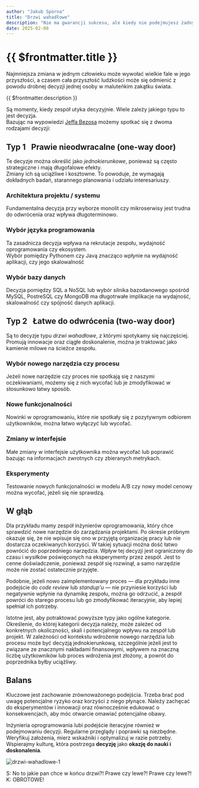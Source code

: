 ```yaml
---
author: "Jakub Spórna"
title: "Drzwi wahadłowe"
description: "Nie ma gwarancji sukcesu, ale kiedy nie podejmujesz żadnych decyzji, masz gwarancję, że nigdy nie odniesiesz sukcesu."
date: 2025-02-08
---
```


# {{ $frontmatter.title }}

<Quote author="Rani Manicka">
Najmniejsza zmiana w jednym człowieku może wywołać wielkie fale w jego przyszłości, a czasem cała przyszłość ludzkości może się odmienić z powodu drobnej decyzji jednej osoby w maluteńkim zakątku świata.
</Quote>

{{ $frontmatter.description }}

Są momenty, kiedy zespół utyka decyzyjnie. Wiele zależy jakiego typu to jest decyzja.  
Bazując na wypowiedzi [Jeffa Bezosa](https://www.inc.com/jeff-haden/amazon-founder-jeff-bezos-this-is-how-successful-people-make-such-smart-decisions.html)
możemy spotkać się z dwoma rodzajami decyzji:

## Typ 1 &nbsp; **Prawie nieodwracalne** (one-way door)

Te decyzje można określić jako _jednokierunkowe_, ponieważ są często strategiczne i mają długofalowe efekty.  
Zmiany ich są uciążliwe i kosztowne. To powoduje, że wymagają dokładnych badań, starannego planowania i udziału 
interesariuszy.

### Architektura projektu / systemu
Fundamentalna decyzja przy wyborze monolit czy mikroserwisy jest trudna do odwrócenia oraz wpływa długoterminowo.

### Wybór języka programowania
Ta zasadnicza decyzja wpływa na rekrutacje zespołu, wydajność oprogramowania czy ekosystem.  
Wybór pomiędzy Pythonem czy Javą znacząco wpłynie na wydajność aplikacji, czy jego skalowalność

### Wybór bazy danych
Decyzja pomiędzy SQL a NoSQL lub wybór silnika bazodanowego spośród MySQL, PostreSQL czy MongoDB ma długotrwałe 
implikacje na wydajność, skalowalność czy spójność danych aplikacji.

## Typ 2 &nbsp; **Łatwe do odwrócenia** (two-way door)

Są to decyzje typu _drzwi wahadłowe_, z którymi spotykamy się najczęściej. Promują innowacje oraz ciągłe doskonalenie,
można je traktować jako kamienie milowe na ścieżce zespołu.  

### Wybór nowego narzędzia czy procesu
Jeżeli nowe narzędzie czy proces nie spotkają się z naszymi oczekiwaniami, możemy się z nich wycofać lub je zmodyfikować
w stosunkowo łatwy sposób. 

### Nowe funkcjonalności
Nowinki w oprogramowaniu, które nie spotkały się z pozytywnym odbiorem użytkowników, można łatwo wyłączyć lub wycofać.

### Zmiany w interfejsie
Małe zmiany w interfejsie użytkownika można wycofać lub poprawić bazując na informacjach zwrotnych czy zbieranych 
metrykach.

### Eksperymenty
Testowanie nowych funkcjonalności w modelu A/B czy nowy model cenowy można wycofać, jeżeli się nie sprawdzą.

## W głąb
Dla przykładu mamy zespół inżynierów oprogramowania, który chce sprawdzić nowe narzędzie do zarządzania projektami.
Po okresie próbnym okazuje się, że nie wpisuje się ono w przyjętą organizację pracy lub nie dostarcza oczekiwanych 
korzyści. W takiej sytuacji można dość łatwo powrócić do poprzedniego narzędzia. Wpływ tej decyzji jest ograniczony
do czasu i wysiłków poświęconych na eksperymenty przez zespół. Jest to cenne doświadczenie, ponieważ zespół się 
rozwinął, a samo narzędzie może nie zostać ostatecznie przyjęte.

Podobnie, jeżeli nowo zaimplementowany proces — dla przykładu inne podejście do _code review_ lub _standup'u_ — 
nie przyniesie korzyści lub negatywnie wpłynie na dynamikę zespołu, można go odrzucić, a zespół powróci do starego 
procesu lub go zmodyfikować iteracyjnie, aby lepiej spełniał ich potrzeby.

Istotne jest, aby potraktować powyższe typy jako ogólne kategorie. Określenie, do której kategorii decyzja należy, może 
zależeć od konkretnych okoliczności, skali i potencjalnego wpływu na zespół lub projekt.
W zależności od kontekstu wdrożenie nowego narzędzia lub procesu może być decyzją jednokierunkową, szczególnie jeżeli
jest to związane ze znacznymi nakładami finansowymi, wpływem na znaczną liczbę użytkowników lub proces wdrożenia jest 
złożony, a powrót do poprzednika byłby uciążliwy. 

## Balans
Kluczowe jest zachowanie zrównoważonego podejścia. Trzeba brać pod uwagę potencjalne ryzyko oraz korzyści z niego 
płynące. Należy zachęcać do eksperymentów i innowacji oraz równocześnie edukować o konsekwencjach, aby móc otwarcie 
omawiać potencjalne obawy.

Inżynieria oprogramowania lubi podejście iteracyjne również w podejmowaniu decyzji. Regularne przeglądy i poprawki są 
niezbędne. Weryfikuj założenia, mierz wskaźniki i optymalizuj w razie potrzeby.  
Wspierajmy kulturę, która postrzega **decyzję** jako **okazję do nauki i doskonalenia**.

![drzwi-wahadlowe-1](/static/blog/drzwi-wahadlowe-1.png "Nie stójmy w miejscu!")

<Quote author="Kabaret Moralnego Niepokoju">
S: No to jakie pan chce w końcu drzwi?! Prawe czy lewe?! Prawe czy lewe?!<br>  
K: OBROTOWE!
</Quote>
